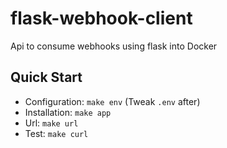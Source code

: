 # flask-webhook-client
Api to consume webhooks using flask into Docker


## Quick Start

- Configuration: `make env` (Tweak `.env` after)
- Installation: `make app`
- Url: `make url`
- Test: `make curl`
